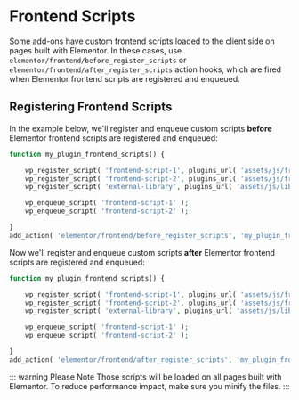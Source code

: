 # Frontend Scripts

Some add-ons have custom frontend scripts loaded to the client side on pages built with Elementor. In these cases, use `elementor/frontend/before_register_scripts` or `elementor/frontend/after_register_scripts` action hooks, which are fired when Elementor frontend scripts are registered and enqueued.

## Registering Frontend Scripts

In the example below, we'll register and enqueue custom scripts **before** Elementor frontend scripts are registered and enqueued:

```php {11}
function my_plugin_frontend_scripts() {

	wp_register_script( 'frontend-script-1', plugins_url( 'assets/js/frontend-script-1.js', __FILE__ ) );
	wp_register_script( 'frontend-script-2', plugins_url( 'assets/js/frontend-script-2.js', __FILE__ ), [ 'external-library' ] );
	wp_register_script( 'external-library', plugins_url( 'assets/js/libs/external-library.js', __FILE__ ) );

	wp_enqueue_script( 'frontend-script-1' );
	wp_enqueue_script( 'frontend-script-2' );

}
add_action( 'elementor/frontend/before_register_scripts', 'my_plugin_frontend_scripts' );
```

Now we'll register and enqueue custom scripts **after** Elementor frontend scripts are registered and enqueued:

```php {11}
function my_plugin_frontend_scripts() {

	wp_register_script( 'frontend-script-1', plugins_url( 'assets/js/frontend-script-1.js', __FILE__ ) );
	wp_register_script( 'frontend-script-2', plugins_url( 'assets/js/frontend-script-2.js', __FILE__ ), [ 'external-library' ] );
	wp_register_script( 'external-library', plugins_url( 'assets/js/libs/external-library.js', __FILE__ ) );

	wp_enqueue_script( 'frontend-script-1' );
	wp_enqueue_script( 'frontend-script-2' );

}
add_action( 'elementor/frontend/after_register_scripts', 'my_plugin_frontend_scripts' );
```

::: warning Please Note
Those scripts will be loaded on all pages built with Elementor. To reduce performance impact, make sure you minify the files.
:::
